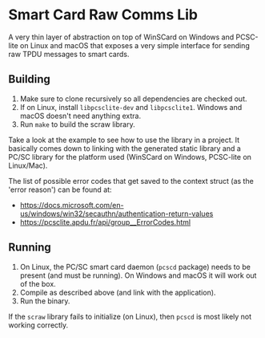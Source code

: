# Smart Card Raw Comms Lib
A very thin layer of abstraction on top of WinSCard on Windows and PCSC-lite on Linux and macOS that exposes a very simple interface for sending raw TPDU messages to smart cards.

## Building
1. Make sure to clone recursively so all dependencies are checked out.
2. If on Linux, install `libpcsclite-dev` and `libpcsclite1`. Windows and macOS doesn't need anything extra.
3. Run `make` to build the scraw library.

Take a look at the example to see how to use the library in a project. It basically comes down to linking with the generated static library and a PC/SC library for the platform used (WinSCard on Windows, PCSC-lite on Linux/Mac).

The list of possible error codes that get saved to the context struct (as the 'error reason') can be found at:
- https://docs.microsoft.com/en-us/windows/win32/secauthn/authentication-return-values
- https://pcsclite.apdu.fr/api/group__ErrorCodes.html

## Running
1. On Linux, the PC/SC smart card daemon (`pcscd` package) needs to be present (and must be running). On Windows and macOS it will work out of the box.
2. Compile as described above (and link with the application).
3. Run the binary.

If the `scraw` library fails to initialize (on Linux), then `pcscd` is most likely not working correctly.
